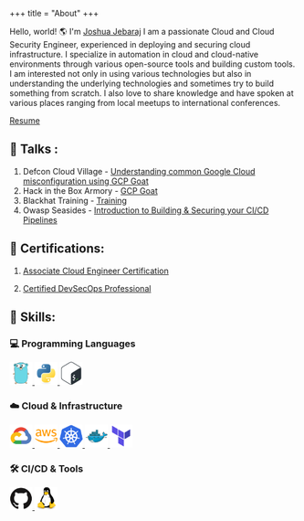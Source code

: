 +++
title = "About"
+++


Hello, world! 🌎 I'm [Joshua Jebaraj](https://joshuajebaraj.com/) I am a passionate Cloud and Cloud Security Engineer, experienced in deploying and securing cloud infrastructure. I specialize in automation in cloud and cloud-native environments through various open-source tools and building custom tools.
I am interested not only in using various technologies but also in understanding the underlying technologies and sometimes try to build something from scratch.
I also love to share knowledge and have spoken at various places ranging from local meetups to international conferences.

[Resume](static/images/resume.pdf)

## 🎤 Talks :

1. Defcon Cloud Village - [Understanding common Google Cloud misconfiguration using GCP Goat](https://www.youtube.com/watch?v=dcKER88tH50&t=1485s)
2. Hack in the Box Armory - [GCP Goat](https://conference.hitb.org/hitbsecconf2023hkt/hitb-armory/)
3. Blackhat Training - [Training](https://www.blackhat.com/us-23/training/schedule/presenters.html#joshua-jebaraj-44856)
4. Owasp Seasides - [Introduction to Building & Securing your CI/CD Pipelines](https://www.owaspseasides.com/sessions/introduction_to_building_securing_your_cicd_pipelines/)

## 📝 Certifications:

1. [Associate Cloud Engineer Certification](https://www.credly.com/badges/2793fa70-30d3-43f0-b366-435835e36442)

2. [Certified DevSecOps Professional](https://www.credly.com/badges/8d653ffe-37f9-496d-94f4-52aa8ce0623b)

## 🔨 Skills:

### 💻 Programming Languages

<a href="#" title="Go">
  <img src="https://raw.githubusercontent.com/devicons/devicon/master/icons/go/go-original.svg" alt="Go" width="40"/>
</a>
<a href="#" title="Python">
  <img src="https://raw.githubusercontent.com/devicons/devicon/master/icons/python/python-original.svg" alt="Python" width="40"/>
</a>
<a href="#" title="Bash">
  <img src="https://raw.githubusercontent.com/devicons/devicon/refs/heads/master/icons/bash/bash-original.svg" alt="Bash" width="40"/>
</a>

### ☁️ Cloud & Infrastructure

<a href="#" title="Google Cloud">
  <img src="https://raw.githubusercontent.com/devicons/devicon/master/icons/googlecloud/googlecloud-original.svg" alt="Google Cloud" width="40"/>
</a>
<a href="#" title="AWS">
  <img src="https://raw.githubusercontent.com/devicons/devicon/refs/heads/master/icons/amazonwebservices/amazonwebservices-plain-wordmark.svg" alt="AWS" width="40"/>
</a>
<a href="#" title="Kubernetes">
  <img src="https://raw.githubusercontent.com/devicons/devicon/master/icons/kubernetes/kubernetes-plain.svg" alt="Kubernetes" width="40"/>
</a>
<a href="#" title="Containers">
  <img src="https://raw.githubusercontent.com/devicons/devicon/master/icons/docker/docker-original.svg" alt="Containers" width="40"/>
</a>
<a href="#" title="Terraform">
  <img src="https://raw.githubusercontent.com/devicons/devicon/master/icons/terraform/terraform-original.svg" alt="Terraform" width="40"/>
</a>

### 🛠 CI/CD & Tools

<a href="#" title="GitHub Actions">
  <img src="https://raw.githubusercontent.com/devicons/devicon/master/icons/github/github-original.svg" alt="GitHub Actions" width="40"/>
</a>
<a href="#" title="Linux">
  <img src="https://raw.githubusercontent.com/devicons/devicon/master/icons/linux/linux-original.svg" alt="Linux" width="40"/>
</a>

